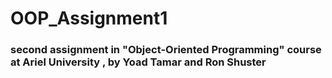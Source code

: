 # OOP_Assignment1
### second assignment in "Object-Oriented Programming" course at Ariel University , by Yoad Tamar and Ron Shuster
